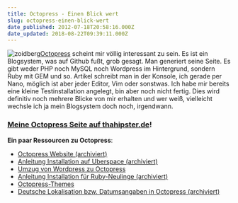 ```yaml
---
title: Octopress - Einen Blick wert
slug: octopress-einen-blick-wert
date_published: 2012-07-18T20:58:16.000Z
date_updated: 2018-08-22T09:39:11.000Z
---
```


![zoidberg](//picdump.thafaker.de/2012/07/zoidberg-100x100.png)[Octopress](http://octopress.org/) scheint mir völlig interessant zu sein. Es ist ein Blogsystem, was auf Github fußt, grob gesagt. Man generiert seine Seite. Es gibt weder PHP noch MySQL noch Wordpress im Hintergrund, sondern Ruby mit GEM und so. Artikel schreibt man in der Konsole, ich gerade per Nano, möglich ist aber jeder Editor, Vim oder sonstwas. Ich habe mir bereits eine kleine Testinstallation angelegt, bin aber noch nicht fertig. Dies wird definitiv noch mehrere Blicke von mir erhalten und wer weiß, vielleicht wechsle ich ja mein Blogsystem doch noch, irgendwann. 

### [Meine Octopress Seite auf thahipster.de](__GHOST_URL__/octopress)!

**Ein paar Ressourcen zu Octopress**:

- [Octopress Website (archiviert)](http://web.archive.org/web/20120718042320/http://octopress.org:80/)
- [Anleitung Installation auf Uberspace (archiviert)](http://web.archive.org/web/20120811013716/http://gehaxelt.in:80/blog/octopress-auf-dem-uberspace/)
- [Umzug von Wordpress zu Octopress](http://blog.dsiw-it.de/2012/02/21/umzug-von-wordpress-nach-octopress/)
- [Anleitung Installation für Ruby-Neulinge (archiviert)](http://web.archive.org/web/20121031080047/http://www.uru.ch:80/blog/2011/09/11/octopress-installationsanleitung-fuer-ruby-anfaenger/)
- [Octopress-Themes](https://github.com/imathis/octopress/wiki/List-Of-Octopress-Themes)
- [Deutsche Lokalisation bzw. Datumsangaben in Octopress (archiviert)](http://web.archive.org/web/20120802003541/http://home-server-mind.com:80/deutsche-lokalisation-in-octopress-seiten/)
